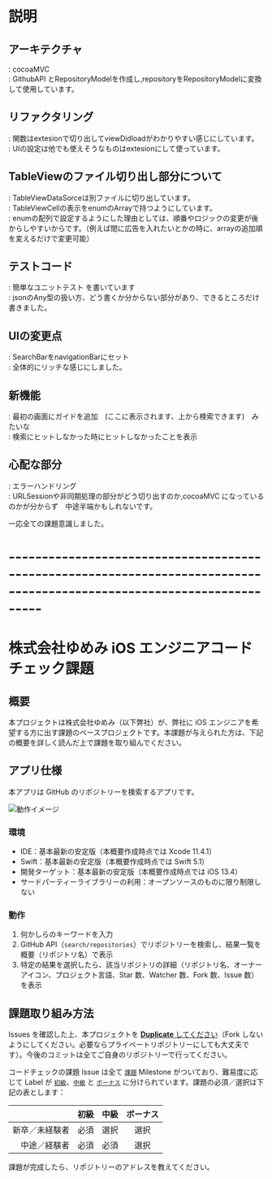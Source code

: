 # 説明



## アーキテクチャ
: cocoaMVC  
: GithubAPI とRepositoryModelを作成し,repositoryをRepositoryModelに変換して使用しています。  

## リファクタリング
: 関数はextesionで切り出してviewDidloadがわかりやすい感じにしています。  
: UIの設定は他でも使えそうなものはextesionにして使っています。  

## TableViewのファイル切り出し部分について
: TableViewDataSorceは別ファイルに切り出しています。   
: TableViewCellの表示をenumのArrayで持つようにしています。  
: enumの配列で設定するようにした理由としては、順番やロジックの変更が後からしやすいからです。（例えば間に広告を入れたいとかの時に、arrayの追加順を変えるだけで変更可能）  

## テストコード
: 簡単なユニットテスト を書いています  
: jsonのAny型の扱い方、どう書くか分からない部分があり、できるところだけ書きました。  

## UIの変更点
: SearchBarをnavigationBarにセット  
: 全体的にリッチな感じにしました。  

## 新機能
: 最初の画面にガイドを追加　(ここに表示されます、上から検索できます)　みたいな  
: 検索にヒットしなかった時にヒットしなかったことを表示  

## 心配な部分
: エラーハンドリング  
: URLSessionや非同期処理の部分がどう切り出すのか,cocoaMVC になっているのかが分からず　中途半端かもしれないです。  

一応全ての課題意識しました。
  
# -----------------------------------------------------------------------------------------------------------------------

# 株式会社ゆめみ iOS エンジニアコードチェック課題

## 概要

本プロジェクトは株式会社ゆめみ（以下弊社）が、弊社に iOS エンジニアを希望する方に出す課題のベースプロジェクトです。本課題が与えられた方は、下記の概要を詳しく読んだ上で課題を取り組んでください。

## アプリ仕様

本アプリは GitHub のリポジトリーを検索するアプリです。

![動作イメージ](README_Images/app.gif)

### 環境

- IDE：基本最新の安定版（本概要作成時点では Xcode 11.4.1）
- Swift：基本最新の安定版（本概要作成時点では Swift 5.1）
- 開発ターゲット：基本最新の安定版（本概要作成時点では iOS 13.4）
- サードパーティーライブラリーの利用：オープンソースのものに限り制限しない

### 動作

1. 何かしらのキーワードを入力
2. GitHub API（`search/repositories`）でリポジトリーを検索し、結果一覧を概要（リポジトリ名）で表示
3. 特定の結果を選択したら、該当リポジトリの詳細（リポジトリ名、オーナーアイコン、プロジェクト言語、Star 数、Watcher 数、Fork 数、Issue 数）を表示

## 課題取り組み方法

Issues を確認した上、本プロジェクトを [**Duplicate** してください](https://help.github.com/en/github/creating-cloning-and-archiving-repositories/duplicating-a-repository)（Fork しないようにしてください。必要ならプライベートリポジトリーにしても大丈夫です）。今後のコミットは全てご自身のリポジトリーで行ってください。

コードチェックの課題 Issue は全て [`課題`](https://github.com/yumemi/ios-engineer-codecheck/milestone/1) Milestone がついており、難易度に応じて Label が [`初級`](https://github.com/yumemi/ios-engineer-codecheck/issues?q=is%3Aopen+is%3Aissue+label%3A初級+milestone%3A課題)、[`中級`](https://github.com/yumemi/ios-engineer-codecheck/issues?q=is%3Aopen+is%3Aissue+label%3A中級+milestone%3A課題+) と [`ボーナス`](https://github.com/yumemi/ios-engineer-codecheck/issues?q=is%3Aopen+is%3Aissue+label%3Aボーナス+milestone%3A課題+) に分けられています。課題の必須／選択は下記の表とします：

|   | 初級 | 中級 | ボーナス
|--:|:--:|:--:|:--:|
| 新卒／未経験者 | 必須 | 選択 | 選択 |
| 中途／経験者 | 必須 | 必須 | 選択 |

課題が完成したら、リポジトリーのアドレスを教えてください。
